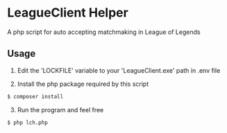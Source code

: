 # LeagueClient Helper

A php script for auto accepting matchmaking in League of Legends

## Usage

1. Edit the 'LOCKFILE' variable to your 'LeagueClient.exe' path in .env file

2. Install the php package required by this script

```sh
$ composer install
```

3. Run the program and feel free

```sh
$ php lch.php
```
